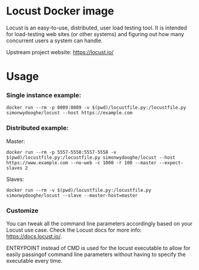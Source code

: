 # Locust Docker image

Locust is an easy-to-use, distributed, user load testing tool. It is intended for load-testing web sites (or other systems) and figuring out how many concurrent users a system can handle.

Upstream project website: https://locust.io/

# Usage

### Single instance example:

```
docker run --rm -p 8089:8089 -v $(pwd)/locustfile.py:/locustfile.py simonwydooghe/locust --host https://example.com
```

### Distributed example:

Master:
```
docker run --rm -p 5557-5558:5557-5558 -v $(pwd)/locustfile.py:/locustfile.py simonwydooghe/locust --host https://www.example.com --no-web -c 1000 -r 100 --master --expect-slaves 2
```

Slaves:
```
docker run --rm -v $(pwd)/locustfile.py:/locustfile.py simonwydooghe/locust --slave --master-host=master
```

### Customize

You can tweak all the command line parameters accordingly based on your Locust use case. Check the Locust docs for more info: https://docs.locust.io/.

ENTRYPOINT instead of CMD is used for the locust executable to allow for easily passingof command line parameters without having to specify the executable every time.
